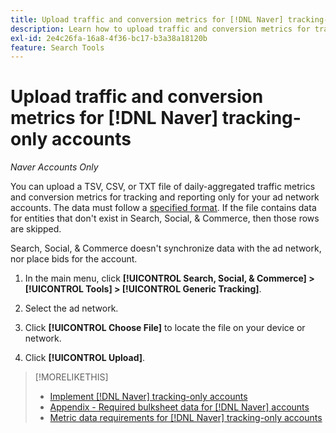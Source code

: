 ```yaml
---
title: Upload traffic and conversion metrics for [!DNL Naver] tracking-only accounts
description: Learn how to upload traffic and conversion metrics for tracking and reporting only for [!DNL Naver] accounts.
exl-id: 2e4c26fa-16a8-4f36-bc17-b3a38a18120b
feature: Search Tools
---
```

# Upload traffic and conversion metrics for [!DNL Naver] tracking-only accounts

*Naver Accounts Only*

You can upload a TSV, CSV, or TXT file of daily-aggregated traffic metrics and conversion metrics for tracking and reporting only for your ad network accounts. The data must follow a [specified format](naver-tracking-campaigns-data-requirements.md). If the file contains data for entities that don't exist in Search, Social, & Commerce, then those rows are skipped.

Search, Social, & Commerce doesn't synchronize data with the ad network, nor place bids for the account.

1. In the main menu, click **[!UICONTROL Search, Social, & Commerce] > [!UICONTROL Tools] > [!UICONTROL Generic Tracking]**.

1. Select the ad network.

1. Click **[!UICONTROL Choose File]** to locate the file on your device or network.

1. Click **[!UICONTROL Upload]**.

>[!MORELIKETHIS]
>
>* [Implement [!DNL Naver] tracking-only accounts](/help/search-social-commerce/campaign-management/naver-tracking-only-account-implement.md)
>* [Appendix - Required bulksheet data for [!DNL Naver] accounts](/help/search-social-commerce/campaign-management/bulksheets/bulksheet-data-formats/bulksheet-data-naver.md)
>* [Metric data requirements for [!DNL Naver] tracking-only accounts](/help/search-social-commerce/tools/metrics-upload-tracking-campaigns/naver-tracking-campaigns-data-requirements.md)
